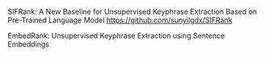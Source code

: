 

SIFRank: A New Baseline for Unsupervised Keyphrase Extraction Based on Pre-Trained Language Model
https://github.com/sunyilgdx/SIFRank


EmbedRank: Unsupervised Keyphrase Extraction using Sentence Embeddings

